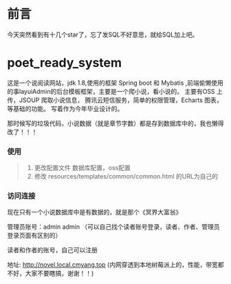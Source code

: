 # 前言
今天突然看到有十几个star了，忘了发SQL不好意思，就给SQL加上吧。

# poet_ready_system
这是一个说阅读网站，jdk 1.8,使用的框架 Spring boot 和 Mybatis ,前端偷懒使用的事layuiAdmin的后台模板框架，主要是一个爬小说，看小说的。
主要有OSS 上传，JSOUP 爬取小说信息， 腾讯云短信服务，简单的权限管理，Echarts 图表，等基础的功能。
写着作为今年毕业设计的。

那时候写的垃圾代码，小说数据（就是章节字数）都是存到数据库中的，我也懒得改了！！！

### 使用
> 1. 更改配置文件 数据库配置，oss配置 
> 2. 修改 resources/templates/common/common.html 的URL为自己的 


### 访问连接
现在只有一个小说数据库中是有数据的，就是那个《冥界大富翁》

管理员账号：admin admin （可以自己找个读者账号登录，读者、作者、管理员登录页面有区别的）

读者和作者的账号，自己可以注册

地址: http://novel.local.cmyang.top  (内网穿透到本地树莓派上的，性能，带宽都不好，大家不要瞎搞，谢谢！！)
